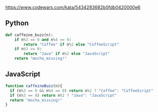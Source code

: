 https://www.codewars.com/kata/5434283682b0fdb0420000e6

## Python
```python
def caffeine_buzz(n):
    if n%3 == 0 and n%4 == 0:
        return "Coffee" if n%2 else "CoffeeScript"
    if n%3 == 0:
        return "Java" if n%2 else "JavaScript"
    return "mocha_missing!"
```

## JavaScript
```js
function caffeineBuzz(n){
  if (n%3 == 0 && n%4 == 0) return n%2 ? "Coffee": "CoffeeScript"
  if (n%3 == 0) return n%2 ? "Java": "JavaScript"
  return "mocha_missing!"
}
```
